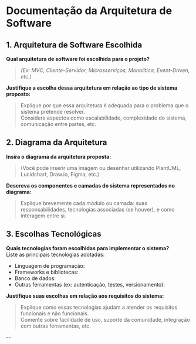# Documentação da Arquitetura de Software

## 1. Arquitetura de Software Escolhida 

**Qual arquitetura de software foi escolhida para o projeto?**  
> *(Ex: MVC, Cliente-Servidor, Microsserviços, Monolítica, Event-Driven, etc.)*

**Justifique a escolha dessa arquitetura em relação ao tipo de sistema proposto:**  
> Explique por que essa arquitetura é adequada para o problema que o sistema pretende resolver.  
> Considere aspectos como escalabilidade, complexidade do sistema, comunicação entre partes, etc.



## 2. Diagrama da Arquitetura

**Insira o diagrama da arquitetura proposta:**  
> (Você pode inserir uma imagem ou desenhar utilizando PlantUML, Lucidchart, Draw.io, Figma, etc.)

**Descreva os componentes e camadas do sistema representados no diagrama:**  
> Explique brevemente cada módulo ou camada: suas responsabilidades, tecnologias associadas (se houver), e como interagem entre si.



## 3. Escolhas Tecnológicas 

**Quais tecnologias foram escolhidas para implementar o sistema?**  
Liste as principais tecnologias adotadas:

- Linguagem de programação: 
- Frameworks e bibliotecas:
- Banco de dados:
- Outras ferramentas (ex: autenticação, testes, versionamento):

**Justifique suas escolhas em relação aos requisitos do sistema:**  
> Explique como essas tecnologias ajudam a atender os requisitos funcionais e não funcionais.  
> Comente sobre facilidade de uso, suporte da comunidade, integração com outras ferramentas, etc.

--

